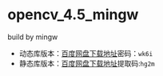 # opencv_4.5_mingw
build by mingw   
- 动态库版本：[百度网盘下载地址](https://pan.baidu.com/s/19oGGwNe4bfZlDoYC1mfXww)密码：`wk6i`
- 静态库版本：[百度网盘下载地址](https://pan.baidu.com/s/1rtHK_ahSowdCTW_OcjdPiw)提取码:`hg2m`
